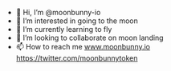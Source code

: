 - 👋 Hi, I’m @moonbunny-io
- 👀 I’m interested in going to the moon
- 🌱 I’m currently learning to fly
- 💞️ I’m looking to collaborate on moon landing
- 📫 How to reach me www.moonbunny.io https://twitter.com/moonbunnytoken

<!---
moonbunny-io/moonbunny-io is a ✨ special ✨ repository because its `README.md` (this file) appears on your GitHub profile.
You can click the Preview link to take a look at your changes.
--->
